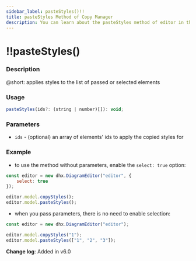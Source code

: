 ```yaml
---
sidebar_label: pasteStyles()!!
title: pasteStyles Method of Copy Manager
description: You can learn about the pasteStyles method of editor in the documentation of the DHTMLX JavaScript Diagram library. Browse developer guides and API reference, try out code examples and live demos, and download a free 30-day evaluation version of DHTMLX Diagram.
---
```


# !!pasteStyles()

### Description

@short: applies styles to the list of passed or selected elements

### Usage

~~~js
pasteStyles(ids?: (string | number)[]): void;
~~~

### Parameters

- `ids` - (optional) an array of elements' ids to apply the copied styles for

### Example

- to use the method without parameters, enable the `select: true` option:

~~~js
const editor = new dhx.DiagramEditor("editor", { 
    select: true 
});

editor.model.copyStyles(); 
editor.model.pasteStyles(); 
~~~

- when you pass parameters, there is no need to enable selection:

~~~js
const editor = new dhx.DiagramEditor("editor");

editor.model.copyStyles("1");
editor.model.pasteStyles(["1", "2", "3"]); 
~~~

**Change log**: Added in v6.0